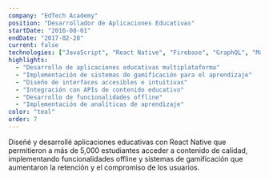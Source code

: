 ```yaml
---
company: "EdTech Academy"
position: "Desarrollador de Aplicaciones Educativas"
startDate: "2016-08-01"
endDate: "2017-02-28"
current: false
technologies: ["JavaScript", "React Native", "Firebase", "GraphQL", "Material UI"]
highlights:
  - "Desarrollo de aplicaciones educativas multiplataforma"
  - "Implementación de sistemas de gamificación para el aprendizaje"
  - "Diseño de interfaces accesibles e intuitivas"
  - "Integración con APIs de contenido educativo"
  - "Desarrollo de funcionalidades offline"
  - "Implementación de analíticas de aprendizaje"
color: "teal"
order: 7
---
```


Diseñé y desarrollé aplicaciones educativas con React Native que permitieron a más de 5,000 estudiantes acceder a contenido de calidad, implementando funcionalidades offline y sistemas de gamificación que aumentaron la retención y el compromiso de los usuarios.
